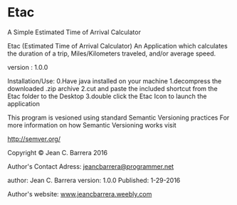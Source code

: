 # Etac
A Simple Estimated Time of Arrival Calculator

Etac (Estimated Time of Arrival Calculator)
An Application which calculates the duration of a trip,
Miles/Kilometers traveled, and/or average speed.

version : 1.0.0

Installation/Use:
0.Have java installed on your machine
1.decompress the downloaded .zip archive
2.cut and paste the included shortcut from the Etac folder
to the Desktop
3.double click the Etac Icon to launch the application
 
This program is vesioned using standard Semantic Versioning practices
For more information on how Semantic Versioning works visit

http://semver.org/

Copyright © Jean C. Barrera 2016

Author's Contact Adress:
jeancbarrera@programmer.net

author: Jean C. Barrera
version: 1.0.0
Published: 1-29-2016
 
Author's website:
www.jeancbarrera.weebly.com
